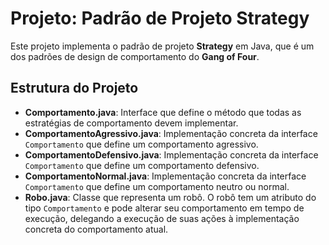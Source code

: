 # Projeto: Padrão de Projeto Strategy

Este projeto implementa o padrão de projeto **Strategy** em Java, que é um dos padrões de design de comportamento do **Gang of Four**.

## Estrutura do Projeto

- **Comportamento.java**: Interface que define o método que todas as estratégias de comportamento devem implementar.
- **ComportamentoAgressivo.java**: Implementação concreta da interface `Comportamento` que define um comportamento agressivo.
- **ComportamentoDefensivo.java**: Implementação concreta da interface `Comportamento` que define um comportamento defensivo.
- **ComportamentoNormal.java**: Implementação concreta da interface `Comportamento` que define um comportamento neutro ou normal.
- **Robo.java**: Classe que representa um robô. O robô tem um atributo do tipo `Comportamento` e pode alterar seu comportamento em tempo de execução, delegando a execução de suas ações à implementação concreta do comportamento atual.